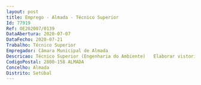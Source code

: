 ```yaml
--- 
layout: post
title: Emprego - Almada - Técnico Superior
Id: 77919
Ref: OE202007/0139
DataAbertura: 2020-07-07
DataFecho: 2020-07-21
Trabalho: Técnico Superior
Empregador: Câmara Municipal de Almada
Descricao: Técnico Superior (Engenharia do Ambiente)   Elaborar vistorias e pareceres com diversos graus de complexidade, e executar outras atividades de apoio geral ou especializado nas áreas de atuação comuns, instrumentais e operativas do Departamento de Higiene Urbana    Apreciar projetos de licenciamento na área dos Resíduos Urbanos    Assegurar a atualização de bases em SIG, do cadastro das infraestruturas de recolha de Resíduos Urbanos   Elaborar normas ou orientações técnicas de apoio melhoria à operação   Planear e gerir as necessidades dos bens e serviços necessários para o desenvolvimento das atividades do Departamento de Higiene Urbana    Colaborar na implementação do Sistema de Gestão da Qualidade e Ambiente (SGQA) do Departamento de Higiene Urbana    Colaborar no acompanhamento dos indicadores da ERSAR e respetivo preenchimento    Elaborar planos, estudos e projetos no âmbito da Gestão do Sistema de Resíduos Urbanos   Integrar grupos de trabalho para a comunicação e sensibilização na área dos Resíduos Urbanos    Preparar procedimentos aquisitivos de bens e serviços, de acordo com o Código dos Contratos Públicos (CCP) e integrar procedimentos concursais como membro de júri   Preparar candidaturas na área dos Resíduos Urbanos.
CodigoPostal: 2800-158 ALMADA
Concelho: Almada
Distrito: Setúbal
--- 
```


